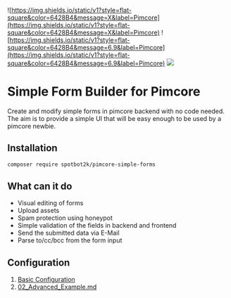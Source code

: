  ![https://img.shields.io/static/v1?style=flat-square&color=6428B4&message=X&label=Pimcore](https://img.shields.io/static/v1?style=flat-square&color=6428B4&message=X&label=Pimcore)
 ![https://img.shields.io/static/v1?style=flat-square&color=6428B4&message=6.9&label=Pimcore](https://img.shields.io/static/v1?style=flat-square&color=6428B4&message=6.9&label=Pimcore)
 [![](https://img.shields.io/packagist/v/spotbot2k/pimcore-simple-forms.svg?style=flat-square&color=F28D1A&logoColor=white)](https://packagist.org/packages/spotbot2k/pimcore-simple-forms)

# Simple Form Builder for Pimcore

Create and modify simple forms in pimcore backend with no code needed. The aim is to provide a simple UI that will be easy enough to be used by a pimcore newbie.

## Installation

``` bash
composer require spotbot2k/pimcore-simple-forms
```

## What can it do

- Visual editing of forms
- Upload assets
- Spam protection using honeypot
- Simple validation of the fields in backend and frontend
- Send the submitted data via E-Mail
- Parse to/cc/bcc from the form input

## Configuration

1. [Basic Configuration](docs/01_Basic_Configuration.md)
2. [02_Advanced_Example.md](docs/02_Advanced_Example.md)
